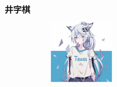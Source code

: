 # 井字棋

<div align="center">
  <p align="center">
    <img align="center" src="avatar.jpg" alt="logo" width="200">
  </p>
</div>
